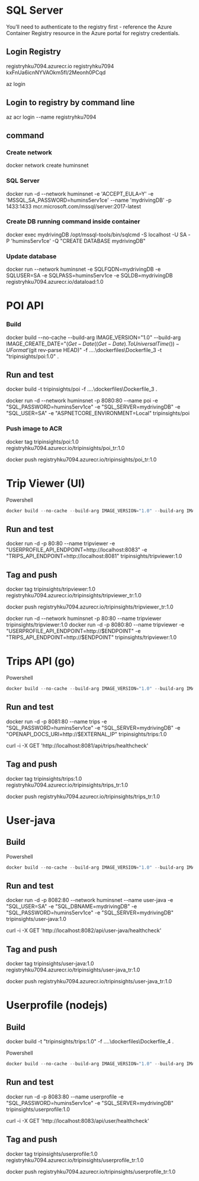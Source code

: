 # SQL Server

You’ll need to authenticate to the registry first - reference the Azure Container Registry resource in the Azure portal for registry credentials.

## Login Registry
registryhku7094.azurecr.io
registryhku7094
kxFnUa6icnNYVAOkm5fI/2Meonh0PCqd

az login

## Login to registry by command line
az acr login --name registryhku7094

## command

### Create network
 docker network create huminsnet

### SQL Server
docker run -d --network huminsnet -e 'ACCEPT_EULA=Y' -e 'MSSQL_SA_PASSWORD=humins5erv1ce'  --name 'mydrivingDB' -p 1433:1433 mcr.microsoft.com/mssql/server:2017-latest

### Create DB running command inside container
docker exec mydrivingDB /opt/mssql-tools/bin/sqlcmd -S localhost -U SA -P 'humins5erv1ce' -Q "CREATE DATABASE mydrivingDB"

### Update database
docker run --network huminsnet -e SQLFQDN=mydrivingDB -e SQLUSER=SA -e SQLPASS=humins5erv1ce -e SQLDB=mydrivingDB registryhku7094.azurecr.io/dataload:1.0


# POI API

### Build
docker build --no-cache --build-arg IMAGE_VERSION="1.0" --build-arg IMAGE_CREATE_DATE="$(Get-Date((Get-Date).ToUniversalTime()) -UFormat '%Y-%m-%dT%H:%M:%SZ')" --build-arg IMAGE_SOURCE_REVISION="$(git rev-parse HEAD)" -f ..\..\dockerfiles\Dockerfile_3 -t "tripinsights/poi:1.0" .

## Run and test
 docker build -t tripinsights/poi -f ..\..\dockerfiles\Dockerfile_3 .

  docker run -d --network huminsnet -p 8080:80 --name poi -e "SQL_PASSWORD=humins5erv1ce" -e "SQL_SERVER=mydrivingDB" -e "SQL_USER=SA" -e "ASPNETCORE_ENVIRONMENT=Local"  tripinsights/poi

  
### Push image to ACR



docker tag tripinsights/poi:1.0 registryhku7094.azurecr.io/tripinsights/poi_tr:1.0

docker push registryhku7094.azurecr.io/tripinsights/poi_tr:1.0


# Trip Viewer (UI)

Powershell
```powershell
docker build --no-cache --build-arg IMAGE_VERSION="1.0" --build-arg IMAGE_CREATE_DATE="$(Get-Date((Get-Date).ToUniversalTime()) -UFormat '%Y-%m-%dT%H:%M:%SZ')" --build-arg IMAGE_SOURCE_REVISION="$(git rev-parse HEAD)" -f ..\..\dockerfiles\Dockerfile_1 -t "tripinsights/tripviewer:1.0" .
```
## Run and test
docker run -d -p 80:80 --name tripviewer -e "USERPROFILE_API_ENDPOINT=http://localhost:8083" -e "TRIPS_API_ENDPOINT=http://localhost:8081" tripinsights/tripviewer:1.0


## Tag and push
docker tag tripinsights/tripviewer:1.0 registryhku7094.azurecr.io/tripinsights/tripviewer_tr:1.0

docker push registryhku7094.azurecr.io/tripinsights/tripviewer_tr:1.0


docker run -d --network huminsnet -p 80:80 --name tripviewer tripinsights/tripviewer:1.0
docker run -d -p 8080:80 --name tripviewer -e "USERPROFILE_API_ENDPOINT=http://$ENDPOINT" -e "TRIPS_API_ENDPOINT=http://$ENDPOINT" tripinsights/tripviewer:1.0


# Trips API (go)

Powershell
```powershell
docker build --no-cache --build-arg IMAGE_VERSION="1.0" --build-arg IMAGE_CREATE_DATE="$(Get-Date((Get-Date).ToUniversalTime()) -UFormat '%Y-%m-%dT%H:%M:%SZ')" --build-arg IMAGE_SOURCE_REVISION="$(git rev-parse HEAD)" -f ..\..\dockerfiles\Dockerfile_4 -t "tripinsights/trips:1.0" .
```
## Run and test
docker run -d -p 8081:80 --name trips -e "SQL_PASSWORD=humins5erv1ce" -e "SQL_SERVER=mydrivingDB" -e "OPENAPI_DOCS_URI=http://$EXTERNAL_IP" tripinsights/trips:1.0

curl -i -X GET 'http://localhost:8081/api/trips/healthcheck'

## Tag and push
docker tag tripinsights/trips:1.0 registryhku7094.azurecr.io/tripinsights/trips_tr:1.0

docker push registryhku7094.azurecr.io/tripinsights/trips_tr:1.0


# User-java

## Build
Powershell
```powershell
docker build --no-cache --build-arg IMAGE_VERSION="1.0" --build-arg IMAGE_CREATE_DATE="$(Get-Date((Get-Date).ToUniversalTime()) -UFormat '%Y-%m-%dT%H:%M:%SZ')" --build-arg IMAGE_SOURCE_REVISION="$(git rev-parse HEAD)" -f ..\..\dockerfiles\Dockerfile_0 -t "tripinsights/user-java:1.0" .
```
## Run and test
docker run -d -p 8082:80 --network huminsnet --name user-java -e "SQL_USER=SA" -e "SQL_DBNAME=mydrivingDB" -e "SQL_PASSWORD=humins5erv1ce" -e "SQL_SERVER=mydrivingDB" tripinsights/user-java:1.0

curl -i -X GET 'http://localhost:8082/api/user-java/healthcheck'

## Tag and push
docker tag tripinsights/user-java:1.0 registryhku7094.azurecr.io/tripinsights/user-java_tr:1.0

docker push registryhku7094.azurecr.io/tripinsights/user-java_tr:1.0

# Userprofile (nodejs)

## Build
docker build -t "tripinsights/trips:1.0" -f ..\..\dockerfiles\Dockerfile_4 .

Powershell
```powershell
docker build --no-cache --build-arg IMAGE_VERSION="1.0" --build-arg IMAGE_CREATE_DATE="$(Get-Date((Get-Date).ToUniversalTime()) -UFormat '%Y-%m-%dT%H:%M:%SZ')" --build-arg IMAGE_SOURCE_REVISION="$(git rev-parse HEAD)" -f ..\..\dockerfiles\Dockerfile_2 -t "tripinsights/userprofile:1.0" .
```

## Run and test
docker run -d -p 8083:80 --name userprofile -e "SQL_PASSWORD=humins5erv1ce" -e "SQL_SERVER=mydrivingDB" tripinsights/userprofile:1.0

curl -i -X GET 'http://localhost:8083/api/user/healthcheck'

## Tag and push
docker tag tripinsights/userprofile:1.0 registryhku7094.azurecr.io/tripinsights/userprofile_tr:1.0

docker push registryhku7094.azurecr.io/tripinsights/userprofile_tr:1.0

